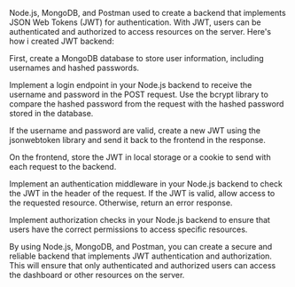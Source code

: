 Node.js, MongoDB, and Postman used to create a backend that implements JSON Web Tokens (JWT) for authentication. With JWT, users can be authenticated and authorized to access resources on the server. Here's how i created JWT backend:

First, create a MongoDB database to store user information, including usernames and hashed passwords.

Implement a login endpoint in your Node.js backend to receive the username and password in the POST request. Use the bcrypt library to compare the hashed password from the request with the hashed password stored in the database.

If the username and password are valid, create a new JWT using the jsonwebtoken library and send it back to the frontend in the response.

On the frontend, store the JWT in local storage or a cookie to send with each request to the backend.

Implement an authentication middleware in your Node.js backend to check the JWT in the header of the request. If the JWT is valid, allow access to the requested resource. Otherwise, return an error response.

Implement authorization checks in your Node.js backend to ensure that users have the correct permissions to access specific resources.

By using Node.js, MongoDB, and Postman, you can create a secure and reliable backend that implements JWT authentication and authorization. This will ensure that only authenticated and authorized users can access the dashboard or other resources on the server.
